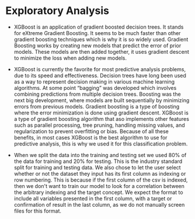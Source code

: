 # Exploratory Analysis

* XGBoost is an application of gradient boosted decision trees. It stands for eXtreme Gradient Boosting. It seems to be much faster than other gradient boosting techniques which is why it is so widely used. Gradient Boosting works by creating new models that predict the error of prior models. These models are then added together, it uses gradient descent to minimize the loss when adding new models.

* XGBoost is currently the favorite for most predictive analysis problems, due to its speed and effectiveness. Decision trees have long been used as a way to represent decision making in various machine learning algorithms. At some point “bagging” was developed which involves combining predictions from multiple decision trees. Boosting was the next big development, where models are built sequentially by minimizing errors from previous models. Gradient boosting is a type of boosting where the error minimization is done using gradient descent. XGBoost is a type of gradient boosting algorithm that aso implements other features such as parallel processing, tree pruning, handling missing values, and regularization to prevent overfitting or bias. Because of all these benefits, in most cases XGBoost is the best algorithm to use for predictive analysis, this is why we used it for this classification problem. 

* When we split the data into the training and testing set we used 80% of the data for training and 20% for testing. This is the industry standard split for training and testing data. We also chose to let the user select whether or not the dataset they input has its first column as indexing or row numbering. This is because if the first column of the csv is indexed, then we don't want to train our model to look for a correlation between the arbitrary indexing and the target concept. We expect the format to include all variables presented in the first column, with a target or confirmation of result in the last column, as we do not manually screen files for this format.
